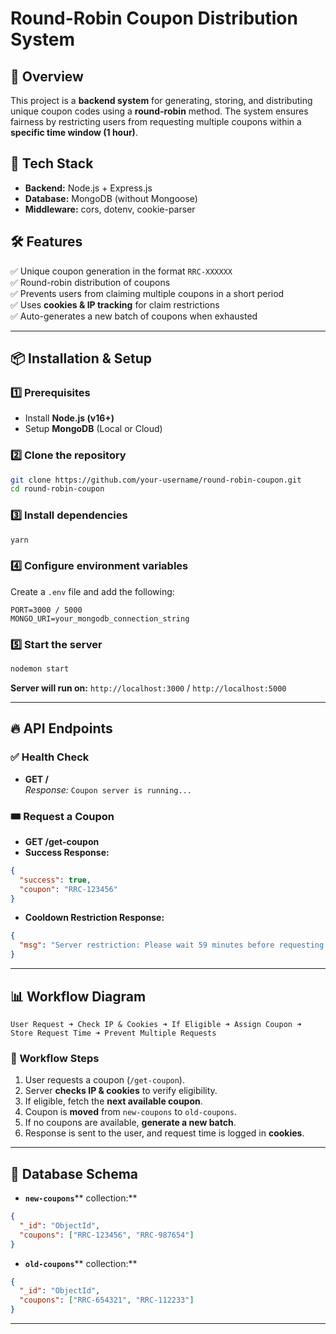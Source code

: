 # Round-Robin Coupon Distribution System

## 📌 Overview

This project is a **backend system** for generating, storing, and distributing unique coupon codes using a **round-robin** method. The system ensures fairness by restricting users from requesting multiple coupons within a **specific time window (1 hour)**.

## 🚀 Tech Stack

- **Backend:** Node.js + Express.js
- **Database:** MongoDB (without Mongoose)
- **Middleware:** cors, dotenv, cookie-parser

## 🛠 Features

✅ Unique coupon generation in the format `RRC-XXXXXX`\
✅ Round-robin distribution of coupons\
✅ Prevents users from claiming multiple coupons in a short period\
✅ Uses **cookies & IP tracking** for claim restrictions\
✅ Auto-generates a new batch of coupons when exhausted

---

## 📦 Installation & Setup

### 1️⃣ Prerequisites

- Install **Node.js (v16+)**
- Setup **MongoDB** (Local or Cloud)

### 2️⃣ Clone the repository

```sh
git clone https://github.com/your-username/round-robin-coupon.git
cd round-robin-coupon
```

### 3️⃣ Install dependencies

```sh
yarn
```

### 4️⃣ Configure environment variables

Create a `.env` file and add the following:

```env
PORT=3000 / 5000
MONGO_URI=your_mongodb_connection_string
```

### 5️⃣ Start the server

```sh
nodemon start
```

**Server will run on:** `http://localhost:3000` / `http://localhost:5000`

---

## 🔥 API Endpoints

### ✅ **Health Check**

- **GET /**\
  _Response:_ `Coupon server is running...`

### 🎟 **Request a Coupon**

- **GET /get-coupon**
- **Success Response:**

```json
{
  "success": true,
  "coupon": "RRC-123456"
}
```

- **Cooldown Restriction Response:**

```json
{
  "msg": "Server restriction: Please wait 59 minutes before requesting another coupon."
}
```

---

## 📊 Workflow Diagram

```
User Request ➜ Check IP & Cookies ➜ If Eligible ➜ Assign Coupon ➜ Store Request Time ➜ Prevent Multiple Requests
```

### 🌟 Workflow Steps

1. User requests a coupon (`/get-coupon`).
2. Server **checks IP & cookies** to verify eligibility.
3. If eligible, fetch the **next available coupon**.
4. Coupon is **moved** from `new-coupons` to `old-coupons`.
5. If no coupons are available, **generate a new batch**.
6. Response is sent to the user, and request time is logged in **cookies**.

---

## 📂 Database Schema

- **`new-coupons`**\*\* collection:\*\*

```json
{
  "_id": "ObjectId",
  "coupons": ["RRC-123456", "RRC-987654"]
}
```

- **`old-coupons`**\*\* collection:\*\*

```json
{
  "_id": "ObjectId",
  "coupons": ["RRC-654321", "RRC-112233"]
}
```

---
